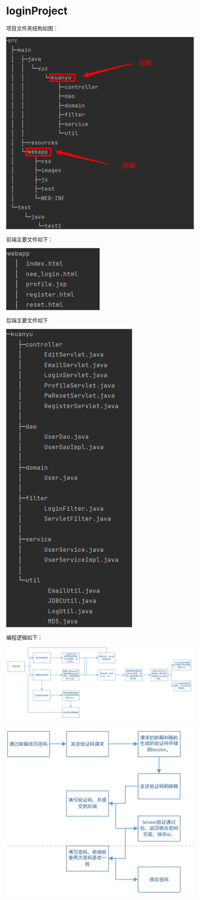 # loginProject

项目文件夹结构如图：

![img_1.png](images/img_1.png)

前端主要文件如下：

![img_2.png](images/img_2.png)

后端主要文件如下

![img_3.png](images/img_3.png)

编程逻辑如下：

![img_4.png](images/img_4.png)

![img_5.png](images/img_5.png)

